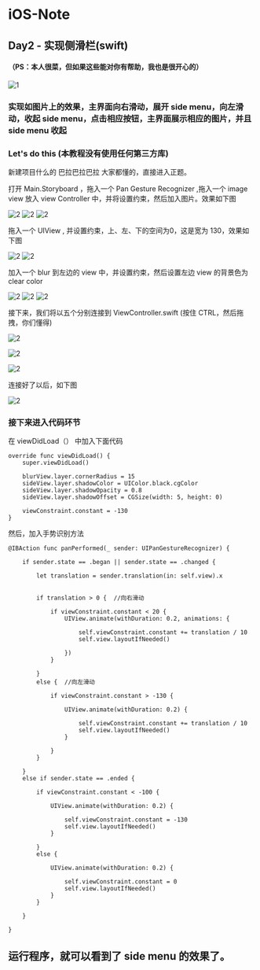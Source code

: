 # iOS-Note



## Day2 - 实现侧滑栏(swift)
#### （PS：本人很菜，但如果这些能对你有帮助，我也是很开心的）

![1](/Users/mac/Desktop/GitHub/iOS-Note/iOS学习中的问题/实现侧滑栏.png)



### 实现如图片上的效果，主界面向右滑动，展开 side menu，向左滑动，收起 side menu，点击相应按钮，主界面展示相应的图片，并且 side menu 收起
### Let's do this (本教程没有使用任何第三方库)


新建项目什么的 巴拉巴拉巴拉 大家都懂的，直接进入正题。

打开 Main.Storyboard ，拖入一个 Pan Gesture Recognizer ,拖入一个 image view 放入 view Controller 中，并将设置约束，然后加入图片。效果如下图

![2](/Users/mac/Desktop/GitHub/iOS-Note/iOS学习中的问题/实现侧滑栏/11.png)
![2](/Users/mac/Desktop/GitHub/iOS-Note/iOS学习中的问题/实现侧滑栏/1.png)
![2](/Users/mac/Desktop/GitHub/iOS-Note/iOS学习中的问题/实现侧滑栏/5.png)

拖入一个 UIView , 并设置约束，上、左、下的空间为0，这是宽为 130，效果如下图

![2](/Users/mac/Desktop/GitHub/iOS-Note/iOS学习中的问题/实现侧滑栏/2.png)
![2](/Users/mac/Desktop/GitHub/iOS-Note/iOS学习中的问题/实现侧滑栏/4.png)

加入一个 blur 到左边的 view 中，并设置约束，然后设置左边 view 的背景色为 clear color

![2](/Users/mac/Desktop/GitHub/iOS-Note/iOS学习中的问题/实现侧滑栏/7.png)
![2](/Users/mac/Desktop/GitHub/iOS-Note/iOS学习中的问题/实现侧滑栏/8.png)
![2](/Users/mac/Desktop/GitHub/iOS-Note/iOS学习中的问题/实现侧滑栏/6.png)

接下来，我们将以五个分别连接到 ViewController.swift (按住 CTRL，然后拖拽，你们懂得)

![2](/Users/mac/Desktop/GitHub/iOS-Note/iOS学习中的问题/实现侧滑栏/9.png)

![2](/Users/mac/Desktop/GitHub/iOS-Note/iOS学习中的问题/实现侧滑栏/13.png)

![2](/Users/mac/Desktop/GitHub/iOS-Note/iOS学习中的问题/实现侧滑栏/12.png)

连接好了以后，如下图

![2](/Users/mac/Desktop/GitHub/iOS-Note/iOS学习中的问题/实现侧滑栏/10.png)


### 接下来进入代码环节

在 viewDidLoad（） 中加入下面代码

	override func viewDidLoad() {
        super.viewDidLoad()
        
        blurView.layer.cornerRadius = 15
        sideView.layer.shadowColor = UIColor.black.cgColor
        sideView.layer.shadowOpacity = 0.8
        sideView.layer.shadowOffset = CGSize(width: 5, height: 0)
        
        viewConstraint.constant = -130
    }



然后，加入手势识别方法

	
    @IBAction func panPerformed(_ sender: UIPanGestureRecognizer) {
        
        if sender.state == .began || sender.state == .changed {
            
            let translation = sender.translation(in: self.view).x
            
            
            if translation > 0 {  //向右滑动
                
                if viewConstraint.constant < 20 {
                    UIView.animate(withDuration: 0.2, animations: {
                        
                        self.viewConstraint.constant += translation / 10
                        self.view.layoutIfNeeded()
                        
                    })
                }
                
            }
            else {  //向左滑动
                
                if viewConstraint.constant > -130 {
                    
                    UIView.animate(withDuration: 0.2) {
                        
                        self.viewConstraint.constant += translation / 10
                        self.view.layoutIfNeeded()
                    }
                    
                }
            }
            
        }
        else if sender.state == .ended {
            
            if viewConstraint.constant < -100 {
                
                UIView.animate(withDuration: 0.2) {
                    
                    self.viewConstraint.constant = -130
                    self.view.layoutIfNeeded()
                }
                
            }
            else {
                
                UIView.animate(withDuration: 0.2) {
                    
                    self.viewConstraint.constant = 0
                    self.view.layoutIfNeeded()
                }
            }
            
        }
        
    }


## 运行程序，就可以看到了 side menu 的效果了。


















